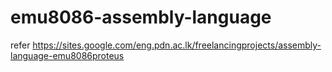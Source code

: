 # emu8086-assembly-language
refer
https://sites.google.com/eng.pdn.ac.lk/freelancingprojects/assembly-language-emu8086proteus
